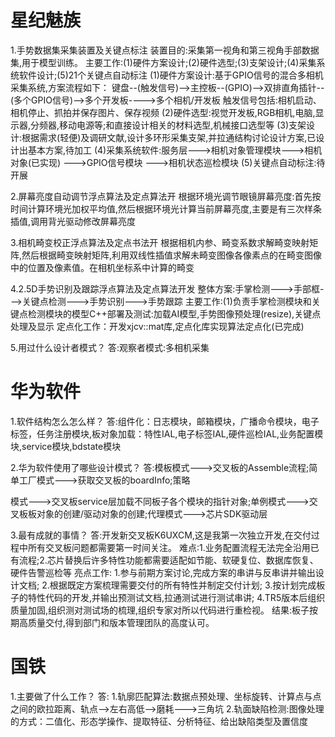 # 星纪魅族
1.手势数据集采集装置及关键点标注
装置目的:采集第一视角和第三视角手部数据集,用于模型训练。
主要工作:(1)硬件方案设计;(2)硬件选型;(3)支架设计;(4)采集系统软件设计;(5)21个关键点自动标注
    (1)硬件方案设计:基于GPIO信号的混合多相机采集系统,方案流程如下：
        键盘--(触发信号)-->主控板--(GPIO)-->双排直角插针--(多个GPIO信号)-->多个开发板---->多个相机/开发板
        触发信号包括:相机启动、相机停止、抓拍并保存图片、保存视频
    (2)硬件选型:视觉开发板,RGB相机,电脑,显示器,分频器,移动电源等;和直接设计相关的材料选型,机械接口选型等
    (3)支架设计:根据需求(轻便)及调研文献,设计多环形采集支架,并拉通结构讨论设计方案,已设计出基本方案,待加工
    (4)采集系统软件:服务层--->相机对象管理模块--->相机对象(已实现)
                        --->GPIO信号模块
                        --->相机状态巡检模块
    (5)关键点自动标注:待开展
                    
2.屏幕亮度自动调节浮点算法及定点算法开
根据环境光调节眼镜屏幕亮度:首先按时间计算环境光加权平均值,然后根据环境光计算当前屏幕亮度,主要是有三次样条插值,调用背光驱动修改屏幕亮度

3.相机畸变校正浮点算法及定点书法开
根据相机内参、畸变系数求解畸变映射矩阵,然后根据畸变映射矩阵,利用双线性插值求解未畸变图像各像素点的在畸变图像中的位置及像素值。在相机坐标系中计算的畸变

4.2.5D手势识别及跟踪浮点算法及定点算法开发
整体方案:手掌检测--->手部框--->关键点检测--->手势识别--->手势跟踪
主要工作:(1)负责手掌检测模块和关键点检测模块的模型C++部署及测试:加载AI模型,手势图像预处理(resize),关键点处理及显示
定点化工作：开发xjcv::mat库,定点化库实现算法定点化(已完成)

5.用过什么设计者模式？
答:观察者模式:多相机采集


# 华为软件
1.软件结构怎么怎么样？
答:组件化：日志模块，邮箱模块，广播命令模块，电子标签，任务注册模块,板对象加载：特性IAL,电子标签IAL,硬件巡检IAL,业务配置模块,service模块,bdstate模块

2.华为软件使用了哪些设计模式？
答:模板模式--->交叉板的Assemble流程;简单工厂模式--->获取交叉板的boardInfo;策略

模式--->交叉板service层加载不同板子各个模块的指针对象;单例模式--->交叉板板对象的创建/驱动对象的创建;代理模式--->芯片SDK驱动层

3.最有成就的事情？
答:开发新交叉板K6UXCM,这是我第一次独立开发,在交付过程中所有交叉板问题都需要第一时间关注。
    难点:1.业务配置流程无法完全沿用已有流程;2.芯片替换后许多特性功能都需要适配如节能、软硬复位、数据库恢复、硬件告警巡检等
    亮点工作:
    1.参与前期方案讨论,完成方案的串讲与反串讲并输出设计文档;
    2.根据既定方案梳理需要交付的所有特性并制定交付计划;
    3.按计划完成板子的特性代码的开发,并输出预测试文档,拉通测试进行测试串讲;
    4.TR5版本后组织质量加固,组织测对测试场的梳理,组织专家对所以代码进行重检视。
    结果:板子按期高质量交付,得到部门和版本管理团队的高度认可。

# 国铁
1.主要做了什么工作？
答: 1.轨廓匹配算法:数据点预处理、坐标旋转、计算点与点之间的欧拉距离、轨点-->左右高低-->磨耗--->三角坑
    2.轨面缺陷检测:图像处理的方式：二值化、形态学操作、提取特征、分析特征、给出缺陷类型及置信度